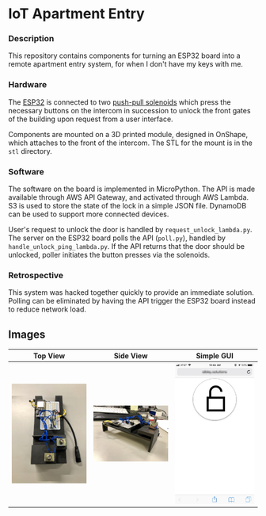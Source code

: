 # IoT Apartment Entry


### Description
This repository contains components for turning an ESP32 board into a remote apartment entry system, for when I don't have my keys with me.

### Hardware
The [ESP32](https://www.adafruit.com/product/3269) is connected to two [push-pull solenoids](https://www.adafruit.com/product/413) which press the necessary buttons on the intercom in succession to unlock the front gates of the building upon request from a user interface.

Components are mounted on a 3D printed module, designed in OnShape, which attaches to the front of the intercom. The STL for the mount is in the `stl` directory.

### Software
The software on the board is implemented in MicroPython. The API is made available through AWS API Gateway, and activated through AWS Lambda. S3 is used to store the state of the lock in a simple JSON file. DynamoDB can be used to support more connected devices.

User's request to unlock the door is handled by `request_unlock_lambda.py`. The server on the ESP32 board polls the API (`poll.py`), handled by `handle_unlock_ping_lambda.py`. If the API returns that the door should be unlocked, poller initiates the button presses via the solenoids.

### Retrospective
This system was hacked together quickly to provide an immediate solution. Polling can be eliminated by having the API trigger the ESP32 board instead to reduce network load.

## Images

Top View                     |  Side View                       | Simple GUI
:---------------------------:|:--------------------------:|:-----------------------------:
<img src="images/topdown.JPG" width="450">  |  <img src="images/sideview.JPG" width="450"> | <img src="images/gui.jpg" width="450">

